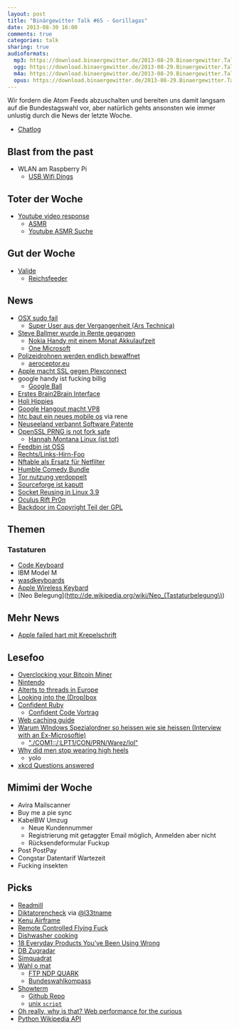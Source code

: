 ```yaml
---
layout: post
title: "Binärgewitter Talk #65 - Gorillagas"
date: 2013-08-30 16:00
comments: true
categories: talk
sharing: true
audioformats:
  mp3: https://download.binaergewitter.de/2013-08-29.Binaergewitter.Talk.65.mp3
  ogg: https://download.binaergewitter.de/2013-08-29.Binaergewitter.Talk.65.ogg
  m4a: https://download.binaergewitter.de/2013-08-29.Binaergewitter.Talk.65.m4a
  opus: https://download.binaergewitter.de/2013-08-29.Binaergewitter.Talk.65.opus
---
```

Wir fordern die Atom Feeds abzuschalten und bereiten uns damit langsam auf die Bundestagswahl vor, aber natürlich gehts ansonsten wie immer unlustig durch die News der letzte Woche.

* [Chatlog](http://xenim.imake.io/chatlog/binaergewitter-BGT065)

## Blast from the past

- WLAN am Raspberry Pi
    * [USB Wifi Dings](http://www.amazon.de/dp/B003MTTJOY?tag=pfleidi-21)

## Toter der Woche

- [Youtube video response](http://youtubecreator.blogspot.de/2013/08/so-long-video-responsesnext-up-better.html)
    * [ASMR](http://en.wikipedia.org/wiki/Autonomous_sensory_meridian_response)
    * [Youtube ASMR Suche](http://www.youtube.com/results?search_query=asmr)

## Gut der Woche

- [Valide](http://validator.w3.org/feed/check.cgi?url=http%3A%2F%2Fblog.binaergewitter.de%2Fpodcast_feed%2Fall%2Fitunes%2Fatom.xml)
    * [Reichsfeeder](https://bitbucket.org/julianbrost/volksempfaenger/src)

## News

- [OSX sudo fail](http://packetstormsecurity.com/files/122965)
  - [Super User aus der Vergangenheit (Ars Technica)](http://arstechnica.com/security/2013/08/unpatched-mac-bug-gives-attackers-super-user-status-by-going-back-in-time/)
- [Steve Ballmer wurde in Rente gegangen](http://www.wired.com/business/2013/08/steve-ballmer-steps-down/)
    * [Nokia Handy mit einem Monat Akkulaufzeit](http://www.golem.de/news/nokia-515-handy-im-alugehaeuse-mit-einem-monat-akkulaufzeit-1308-101267.html)
    * [One Microsoft](http://www.microsoft.com/en-us/news/press/2013/jul13/07-11onemicrosoft.aspx)
- [Polizeidrohnen werden endlich bewaffnet](https://netzpolitik.org/2013/bewaffnung-polizeilicher-drohnen-schreitet-voran-neues-zum-eu-forschungsprojekt-aeroceptor/)
    * [aeroceptor.eu](https://web.archive.org/web/20130930082724/http://www.aeroceptor.eu/)
- [Apple macht SSL gegen Plexconnect](http://langui.sh/2013/08/27/appletv-ssl-plexconnect/)
- google handy ist fucking billig
    * [Google Ball](https://web.archive.org/web/20140220205936/http://dailyappshow.s3.amazonaws.com/wp-content/uploads/2013/02/nexus-4-wireless-charger-2.jpg)
- [Erstes Brain2Brain Interface](http://www.washington.edu/news/2013/08/27/researcher-controls-colleagues-motions-in-1st-human-brain-to-brain-interface/)
- [Holi Hippies](https://web.archive.org/web/20130827010124/http://www.express.de/koeln/festival-besucher-beschweren-sich-holi-farbe-laesst-sich-nicht-auswaschen-,2856,24109562.html)
- [Google Hangout macht VP8](http://arstechnica.com/gadgets/2013/08/google-hangouts-upgrading-to-hd-video-chat-switching-to-vp8-webrtc/)
- [htc baut ein neues mobile os](http://www.go2android.de/htc-setzt-auf-eigenes-betriebssystem-in-china/) via rene
- [Neuseeland verbannt Software Patente](http://arstechnica.com/tech-policy/2013/08/in-historic-vote-new-zealand-bans-software-patents/)
- [OpenSSL PRNG is not fork safe](http://emboss.github.io/blog/2013/08/21/openssl-prng-is-not-really-fork-safe/)
  * [Hannah Montana Linux (ist tot)](http://hannahmontana.sourceforge.net/)
- [Feedbin ist OSS](https://github.com/feedbin/feedbin)
- [Rechts/Links-Hirn-Foo](http://www.plosone.org/article/info%3Adoi%2F10.1371%2Fjournal.pone.0071275)
- [Nftable als Ersatz für Netfilter](http://lwn.net/SubscriberLink/564095/93f7a34c8887a6f9/)
- [Humble Comedy Bundle](https://www.humblebundle.com/)
- [Tor nutzung verdoppelt](http://www.paritynews.com/2013/08/29/2534/tor-usage-more-than-doubles-in-august/)
- [Sourceforge ist kaputt](http://www.gluster.org/2013/08/how-far-the-once-mighty-sourceforge-has-fallen/)
- [Socket Reusing in Linux 3.9](https://web.archive.org/web/20130824195016/http://freeprogrammersblog.vhex.net/post/linux-39-introdued-new-way-of-writing-socket-servers/2)
- [Oculus Rift Pr0n](http://www.uproxx.com/gammasquad/2013/07/of-course-the-oculus-rift-has-a-porn-game/)
- [Backdoor im Copyright Teil der GPL](http://blog.sucuri.net/2013/08/open-source-backdoor-copyrighted-under-gnu-gpl.html)

## Themen

### Tastaturen

- [Code Keyboard](http://codekeyboards.com/)
- IBM Model M
- [wasdkeyboards](http://www.wasdkeyboards.com/)
- [Apple Wireless Keybard](https://web.archive.org/web/20151101101556/http://www.apple.com/de/magic-accessories)
- [Neo Belegung](http://de.wikipedia.org/wiki/Neo_(Tastaturbelegung\))

## Mehr News

- [Apple failed hart mit Krepelschrift](http://bgr.com/2013/08/29/iphone-vulnerability-coretext-webkit/)

## Lesefoo

- [Overclocking your Bitcoin Miner](http://hackaday.com/2013/08/05/overclocking-your-bitcoin-miner/)
- [Nintendo](http://ignorethecode.net/blog/2013/08/29/nintendo/)
- [Alterts to threads in Europe](http://www.goodreads.com/topic/show/926647-alerts-to-threats-in-europe-by-john-cleese)
- [Looking into the (Drop)box](https://www.usenix.org/system/files/conference/woot13/woot13-kholia.pdf)
- [Confident Ruby](http://devblog.avdi.org/2013/08/26/confident-ruby-is-finished/)
    * [Confident Code Vortrag](http://www.youtube.com/watch?v=T8J0j2xJFgQ)
- [Web caching guide](http://www.mnot.net/cache_docs/)
- [Warum WIndows Spezialordner so heissen wie sie heissen (Interview with an Ex-Microsoftie)](http://secretgeek.net/ex_ms.asp)
    * ["./COM1::/:LPT1/CON/PRN/Warez/lol"](http://support.microsoft.com/kb/811176)
- [Why did men stop wearing high heels](http://www.bbc.co.uk/news/magazine-21151350)
    * yolo
- [xkcd Questions answered](http://www.reddit.com/r/xkcd/comments/1l3na7/questions/cbvigrd)


## Mimimi der Woche

- Avira Mailscanner
- Buy me a pie sync
- KabelBW Umzug
    * Neue Kundennummer
    * Registrierung mit getaggter Email möglich, Anmelden aber nicht
    * Rücksendeformular Fuckup
- Post PostPay
- Congstar Datentarif Wartezeit
- Fucking insekten


## Picks

- [Readmill](https://readmill.com/)
- [Diktatorencheck](http://www.diktatorcheck.de/test/) via [@l33tname](https://twitter.com/@l33tname)
- [Kenu Airframe](http://www.kenu.com/products/airframe)
- [Remote Controlled Flying Fuck](http://www.amazon.com/gp/product/B002P4J2P8/ref=as_li_ss_tl?ie=UTF8&camp=1789&creative=390957&creativeASIN=B002P4J2P8&linkCode=as2&tag=krebsco-20)
- [Dishwasher cooking](http://www.npr.org/blogs/thesalt/2013/08/25/214799882/dishwasher-cooking-make-your-dinner-while-cleaning-the-plates)
- [18 Everyday Products You’ve Been Using Wrong](http://www.buzzfeed.com/gabbynoone/18-everyday-products-youve-been-using-wrong)
- [DB Zugradar](http://www.bahn.de/zugradar)
- [Simquadrat](https://www.simquadrat.de/)
- [Wahl o mat](http://www.wahl-o-mat.de/)
    * [FTP NDP QUARK](https://web.archive.org/web/20130827143927/http://fdp-npd-quark.de/)
    * [Bundeswahlkompass](https://web.archive.org/web/20130820111656/http://www.bundeswahlkompass.de/)
- [Showterm](https://web.archive.org/web/20130825085706/http://showterm.io/)
    * [Github Repo](https://github.com/ConradIrwin/showterm.io)
    * [unix `script`](http://de.wikipedia.org/wiki/Script_\(Unix\))
- [Oh really, why is that? Web performance for the curious](https://www.youtube.com/watch?v=kiPe7DPmEgE)
- [Python Wikipedia API](https://github.com/goldsmith/Wikipedia)


